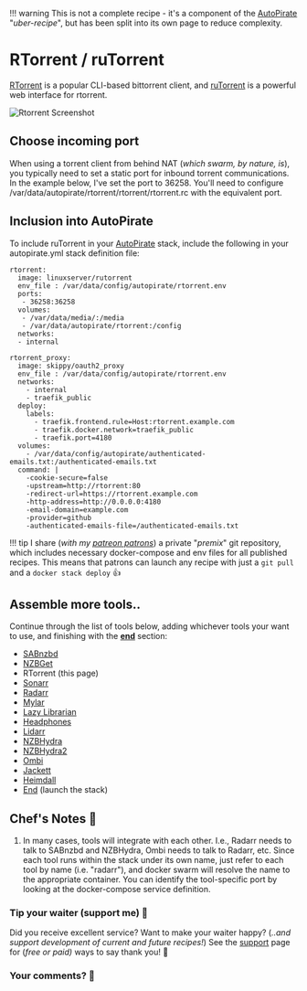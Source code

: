 !!! warning
    This is not a complete recipe - it's a component of the [AutoPirate](/recipes/autopirate/) "_uber-recipe_", but has been split into its own page to reduce complexity.

# RTorrent / ruTorrent

[RTorrent](http://rakshasa.github.io/rtorrent) is a popular CLI-based bittorrent client, and [ruTorrent](https://github.com/Novik/ruTorrent) is a powerful web interface for rtorrent.

![Rtorrent Screenshot](../../images/rtorrent.png)

## Choose incoming port

When using a torrent client from behind NAT (_which swarm, by nature, is_), you typically need to set a static port for inbound torrent communications. In the example below, I've set the port to 36258. You'll need to configure /var/data/autopirate/rtorrent/rtorrent/rtorrent.rc with the equivalent port.

## Inclusion into AutoPirate

To include ruTorrent in your [AutoPirate](/recipes/autopirate/) stack, include the following in your autopirate.yml stack definition file:

```
rtorrent:
  image: linuxserver/rutorrent
  env_file : /var/data/config/autopirate/rtorrent.env
  ports:
   - 36258:36258
  volumes:
   - /var/data/media/:/media
   - /var/data/autopirate/rtorrent:/config
  networks:
  - internal

rtorrent_proxy:
  image: skippy/oauth2_proxy
  env_file : /var/data/config/autopirate/rtorrent.env
  networks:
    - internal
    - traefik_public
  deploy:
    labels:
      - traefik.frontend.rule=Host:rtorrent.example.com
      - traefik.docker.network=traefik_public
      - traefik.port=4180
  volumes:
    - /var/data/config/autopirate/authenticated-emails.txt:/authenticated-emails.txt
  command: |
    -cookie-secure=false
    -upstream=http://rtorrent:80
    -redirect-url=https://rtorrent.example.com
    -http-address=http://0.0.0.0:4180
    -email-domain=example.com
    -provider=github
    -authenticated-emails-file=/authenticated-emails.txt
```

!!! tip
        I share (_with my [patreon patrons](https://www.patreon.com/funkypenguin)_) a private "_premix_" git repository, which includes necessary docker-compose and env files for all published recipes. This means that patrons can launch any recipe with just a ```git pull``` and a ```docker stack deploy``` 👍


## Assemble more tools..

Continue through the list of tools below, adding whichever tools your want to use, and finishing with the **[end](/recipes/autopirate/end/)** section:

* [SABnzbd](/recipes/autopirate/sabnzbd.md)
* [NZBGet](/recipes/autopirate/nzbget.md)
* RTorrent (this page)
* [Sonarr](/recipes/autopirate/sonarr/)
* [Radarr](/recipes/autopirate/radarr/)
* [Mylar](/recipes/autopirate/mylar/)
* [Lazy Librarian](/recipes/autopirate/lazylibrarian/)
* [Headphones](/recipes/autopirate/headphones/)
* [Lidarr](/recipes/autopirate/lidarr/)
* [NZBHydra](/recipes/autopirate/nzbhydra/)
* [NZBHydra2](/recipes/autopirate/nzbhydra2/)
* [Ombi](/recipes/autopirate/ombi/)
* [Jackett](/recipes/autopirate/jackett/)
* [Heimdall](/recipes/autopirate/heimdall/)
* [End](/recipes/autopirate/end/) (launch the stack)


## Chef's Notes 📓

1. In many cases, tools will integrate with each other. I.e., Radarr needs to talk to SABnzbd and NZBHydra, Ombi needs to talk to Radarr, etc. Since each tool runs within the stack under its own name, just refer to each tool by name (i.e. "radarr"), and docker swarm will resolve the name to the appropriate container. You can identify the tool-specific port by looking at the docker-compose service definition.

### Tip your waiter (support me) 👏

Did you receive excellent service? Want to make your waiter happy? (_..and support development of current and future recipes!_) See the [support](/support/) page for (_free or paid)_ ways to say thank you! 👏

### Your comments? 💬
